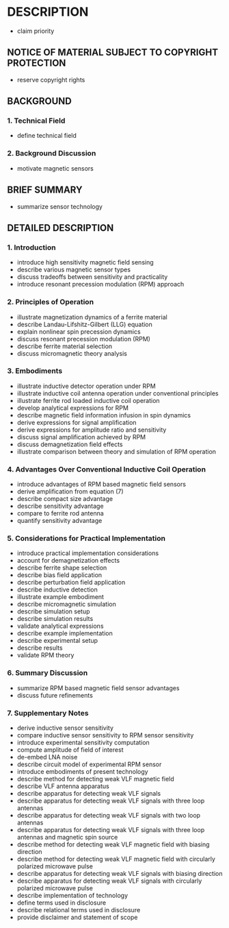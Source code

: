 # DESCRIPTION

- claim priority

## NOTICE OF MATERIAL SUBJECT TO COPYRIGHT PROTECTION

- reserve copyright rights

## BACKGROUND

### 1. Technical Field

- define technical field

### 2. Background Discussion

- motivate magnetic sensors

## BRIEF SUMMARY

- summarize sensor technology

## DETAILED DESCRIPTION

### 1. Introduction

- introduce high sensitivity magnetic field sensing
- describe various magnetic sensor types
- discuss tradeoffs between sensitivity and practicality
- introduce resonant precession modulation (RPM) approach

### 2. Principles of Operation

- illustrate magnetization dynamics of a ferrite material
- describe Landau-Lifshitz-Gilbert (LLG) equation
- explain nonlinear spin precession dynamics
- discuss resonant precession modulation (RPM)
- describe ferrite material selection
- discuss micromagnetic theory analysis

### 3. Embodiments

- illustrate inductive detector operation under RPM
- illustrate inductive coil antenna operation under conventional principles
- illustrate ferrite rod loaded inductive coil operation
- develop analytical expressions for RPM
- describe magnetic field information infusion in spin dynamics
- derive expressions for signal amplification
- derive expressions for amplitude ratio and sensitivity
- discuss signal amplification achieved by RPM
- discuss demagnetization field effects
- illustrate comparison between theory and simulation of RPM operation

### 4. Advantages Over Conventional Inductive Coil Operation

- introduce advantages of RPM based magnetic field sensors
- derive amplification from equation (7)
- describe compact size advantage
- describe sensitivity advantage
- compare to ferrite rod antenna
- quantify sensitivity advantage

### 5. Considerations for Practical Implementation

- introduce practical implementation considerations
- account for demagnetization effects
- describe ferrite shape selection
- describe bias field application
- describe perturbation field application
- describe inductive detection
- illustrate example embodiment
- describe micromagnetic simulation
- describe simulation setup
- describe simulation results
- validate analytical expressions
- describe example implementation
- describe experimental setup
- describe results
- validate RPM theory

### 6. Summary Discussion

- summarize RPM based magnetic field sensor advantages
- discuss future refinements

### 7. Supplementary Notes

- derive inductive sensor sensitivity
- compare inductive sensor sensitivity to RPM sensor sensitivity
- introduce experimental sensitivity computation
- compute amplitude of field of interest
- de-embed LNA noise
- describe circuit model of experimental RPM sensor
- introduce embodiments of present technology
- describe method for detecting weak VLF magnetic field
- describe VLF antenna apparatus
- describe apparatus for detecting weak VLF signals
- describe apparatus for detecting weak VLF signals with three loop antennas
- describe apparatus for detecting weak VLF signals with two loop antennas
- describe apparatus for detecting weak VLF signals with three loop antennas and magnetic spin source
- describe method for detecting weak VLF magnetic field with biasing direction
- describe method for detecting weak VLF magnetic field with circularly polarized microwave pulse
- describe apparatus for detecting weak VLF signals with biasing direction
- describe apparatus for detecting weak VLF signals with circularly polarized microwave pulse
- describe implementation of technology
- define terms used in disclosure
- describe relational terms used in disclosure
- provide disclaimer and statement of scope

